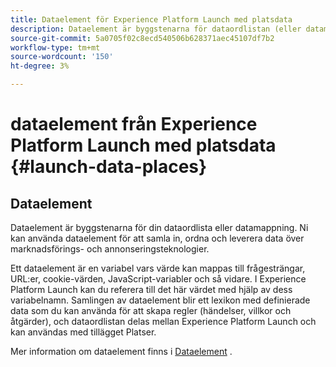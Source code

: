```yaml
---
title: Dataelement för Experience Platform Launch med platsdata
description: Dataelement är byggstenarna för dataordlistan (eller datamappningen).
source-git-commit: 5a0705f02c8ecd540506b628371aec45107df7b2
workflow-type: tm+mt
source-wordcount: '150'
ht-degree: 3%

---
```



# dataelement från Experience Platform Launch med platsdata {#launch-data-places}

## Dataelement

Dataelement är byggstenarna för din dataordlista eller datamappning. Ni kan använda dataelement för att samla in, ordna och leverera data över marknadsförings- och annonseringsteknologier.

Ett dataelement är en variabel vars värde kan mappas till frågesträngar, URL:er, cookie-värden, JavaScript-variabler och så vidare. I Experience Platform Launch kan du referera till det här värdet med hjälp av dess variabelnamn. Samlingen av dataelement blir ett lexikon med definierade data som du kan använda för att skapa regler (händelser, villkor och åtgärder), och dataordlistan delas mellan Experience Platform Launch och kan användas med tillägget Platser.

Mer information om dataelement finns i [Dataelement](https://docs.adobelaunch.com/launch-reference/managing-resources/data-elements) .

